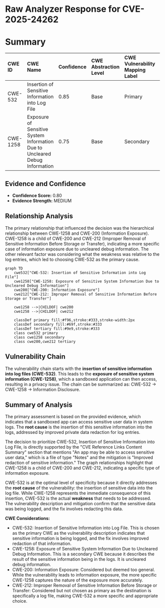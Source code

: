 # Raw Analyzer Response for CVE-2025-24262

# Summary

| CWE ID  | CWE Name                                                        | Confidence | CWE Abstraction Level | CWE Vulnerability Mapping Label | CWE-Vulnerability Mapping Notes |
| :-------- | :-------------------------------------------------------------- | :--------- | :-------------------- | :------------------------------ | :------------------------------ |
| CWE-532   | Insertion of Sensitive Information into Log File               | 0.85       | Base                  | Primary                         | Allowed                       |
| CWE-1258  | Exposure of Sensitive System Information Due to Uncleared Debug Information | 0.75       | Base                  | Secondary                      | Allowed                       |

## Evidence and Confidence

*   **Confidence Score:** 0.80
*   **Evidence Strength:** MEDIUM

## Relationship Analysis

The primary relationship that influenced the decision was the hierarchical relationship between CWE-1258 and CWE-200 (Information Exposure). CWE-1258 is a child of CWE-200 and CWE-212 (Improper Removal of Sensitive Information Before Storage or Transfer), indicating a more specific case of information exposure due to uncleared debug information. The other relevant factor was considering what the weakness was relative to the log entries, which led to choosing CWE-532 as the primary cause.

```mermaid
graph TD
    cwe532["CWE-532: Insertion of Sensitive Information into Log File"]
    cwe1258["CWE-1258: Exposure of Sensitive System Information Due to Uncleared Debug Information"]
    cwe200["CWE-200: Information Exposure"]
    cwe212["CWE-212: Improper Removal of Sensitive Information Before Storage or Transfer"]

    cwe1258 -->|CHILDOF| cwe200
    cwe1258 -->|CHILDOF| cwe212
    
    classDef primary fill:#f96,stroke:#333,stroke-width:2px
    classDef secondary fill:#69f,stroke:#333
    classDef tertiary fill:#9e9,stroke:#333
    class cwe532 primary
    class cwe1258 secondary
    class cwe200,cwe212 tertiary
```

## Vulnerability Chain

The vulnerability chain starts with the **insertion of sensitive information into log files (CWE-532)**. This leads to the **exposure of sensitive system information (CWE-1258)**, which a sandboxed application can then access, resulting in a privacy issue. The chain can be summarized as: CWE-532 -> CWE-1258 -> Information Disclosure.

## Summary of Analysis

The primary assessment is based on the provided evidence, which indicates that a sandboxed app can access sensitive user data in system logs. The **root cause** is the insertion of this sensitive information into the logs, addressed by improved private data redaction for log entries.

The decision to prioritize CWE-532, Insertion of Sensitive Information into Log File, is directly supported by the "CVE Reference Links Content Summary" section that mentions "An app may be able to access sensitive user data," which is a file of type "Notes" and the mitigation is "Improved redaction of sensitive information." The graph relationships highlight that CWE-1258 is a child of CWE-200 and CWE-212, indicating a specific type of information exposure.

CWE-532 is at the optimal level of specificity because it directly addresses the **root cause** of the vulnerability: the insertion of sensitive data into the log file. While CWE-1258 represents the immediate consequence of this insertion, CWE-532 is the actual **weakness** that needs to be addressed. The vulnerability description and mitigation confirm that the sensitive data was being logged, and the fix involves redacting this data.

**CWE Considerations:**
*   CWE-532: Insertion of Sensitive Information into Log File. This is chosen as the primary CWE as the vulnerability description indicates that sensitive information is being logged, and the fix involves improved redaction of that information.
*   CWE-1258: Exposure of Sensitive System Information Due to Uncleared Debug Information. This is a secondary CWE because it describes the result of the sensitive information being in the logs. It is uncleared debug information.
*   CWE-200: Information Exposure: Considered but deemed too general. While the vulnerability leads to information exposure, the more specific CWE-1258 captures the nature of the exposure more accurately.
*   CWE-212: Improper Removal of Sensitive Information Before Storage or Transfer: Considered but not chosen as primary as the destination is specifically a log file, making CWE-532 a more specific and appropriate choice.